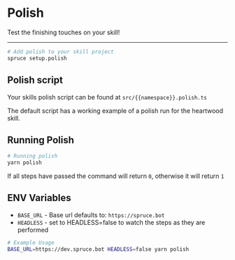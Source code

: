 # Polish

Test the finishing touches on your skill!

---

```bash
# Add polish to your skill project
spruce setup.polish

```

## Polish script

Your skills polish script can be found at `src/{{namespace}}.polish.ts`

The default script has a working example of a polish run for the heartwood skill.

## Running Polish

```bash
# Running polish
yarn polish

```

If all steps have passed the command will return `0`, otherwise it will return `1`

## ENV Variables

- `BASE_URL` - Base url defaults to: `https://spruce.bot`
- `HEADLESS` - set to HEADLESS=false to watch the steps as they are performed

```bash
# Example Usage
BASE_URL=https://dev.spruce.bot HEADLESS=false yarn polish

```

